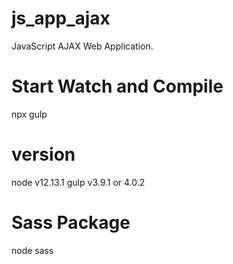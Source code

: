 # js_app_ajax
JavaScript AJAX Web Application.

# Start Watch and Compile
npx gulp

# version
node v12.13.1
gulp v3.9.1 or 4.0.2

# Sass Package
node sass
